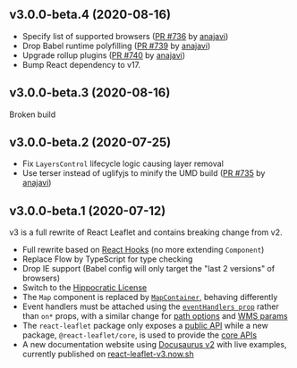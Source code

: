 ## v3.0.0-beta.4 (2020-08-16)

- Specify list of supported browsers ([PR #736](https://github.com/PaulLeCam/react-leaflet/pull/736) by [anajavi](https://github.com/anajavi))
- Drop Babel runtime polyfilling ([PR #739](https://github.com/PaulLeCam/react-leaflet/pull/739) by [anajavi](https://github.com/anajavi))
- Upgrade rollup plugins ([PR #740](https://github.com/PaulLeCam/react-leaflet/pull/740) by [anajavi](https://github.com/anajavi))
- Bump React dependency to v17.

## v3.0.0-beta.3 (2020-08-16)

Broken build

## v3.0.0-beta.2 (2020-07-25)

- Fix `LayersControl` lifecycle logic causing layer removal
- Use terser instead of uglifyjs to minify the UMD build ([PR #735](https://github.com/PaulLeCam/react-leaflet/pull/735) by [anajavi](https://github.com/anajavi))

## v3.0.0-beta.1 (2020-07-12)

v3 is a full rewrite of React Leaflet and contains breaking change from v2.

- Full rewrite based on [React Hooks](https://reactjs.org/docs/hooks-intro.html) (no more extending `Component`)
- Replace Flow by TypeScript for type checking
- Drop IE support (Babel config will only target the "last 2 versions" of browsers)
- Switch to the [Hippocratic License](https://firstdonoharm.dev/)
- The `Map` component is replaced by [`MapContainer`](https://react-leaflet-v3.now.sh/docs/api-map#mapcontainer), behaving differently
- Event handlers must be attached using the [`eventHandlers prop`](https://react-leaflet-v3.now.sh/docs/api-components#evented-behavior) rather than `on*` props, with a similar change for [path options](https://react-leaflet-v3.now.sh/docs/api-components#path-behavior) and [WMS params](https://react-leaflet-v3.now.sh/docs/api-components#wmstilelayer)
- The `react-leaflet` package only exposes a [public API](https://react-leaflet-v3.now.sh/docs/api-map) while a new package, `@react-leaflet/core`, is used to provide the [core APIs](https://react-leaflet-v3.now.sh/docs/core-introduction)
- A new documentation website using [Docusaurus v2](https://v2.docusaurus.io/) with live examples, currently published on [react-leaflet-v3.now.sh](https://react-leaflet-v3.now.sh/)
